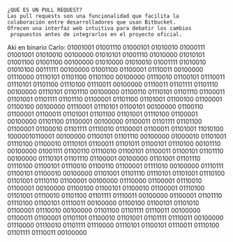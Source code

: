 ```console
¿QUÉ ES UN PULL REQUEST?
Las pull requests son una funcionalidad que facilita la 
colaboración entre desarrolladores que usan Bitbucket. 
Ofrecen una interfaz web intuitiva para debatir los cambios
 propuestos antes de integrarlos en el proyecto oficial.
```

Aki en binario Carlo:
01001001 01001110 01000101 01010010 01000111 01001001 01010010 
00100000 01010101 01001110 01010000 01010101 01001100 01001100 
00100000 01010000 01010010 01001111 01010010 01010100 00111111 
00100000 01001100 01100001 01110011 00100000 01110000 01110101 
01101100 01101100 00100000 01110010 01100101 01110011 01110101 
01101100 01110100 01110011 00100000 01110011 01101111 01101110 
00100000 01110101 01101110 00100000 01100110 01110101 01101110 
01100011 01101001 01101111 01101110 01100001 01101100 01101001 
01100100 01100001 01100100 00100000 01110001 01110101 01100101 
00100000 01100110 01100001 01100011 01101001 01101100 01101001 
01110100 01100001 00100000 01101100 01100001 00100000 01100011 
01101111 01101100 01100001 01100010 01101111 01110010 01100001 
01100011 01101001 11010100 10000010110001 00100000 01100101 
01101110 00100000 01000010 01101001 01110100 01100010 01110101 
01100011 01101011 01100101 01110100 00101110 00100000 01001111 
01100110 01110010 01100101 01100011 01100101 01101110 00100000 
01110101 01101110 01100001 00100000 01101001 01101110 01110100 
01100101 01110010 01100110 01100001 01111010 00100000 01110111 
01100101 01100010 00100000 01101001 01101110 01110101 01101001 
01110100 01101001 01110110 01100001 00100000 01110000 01100001 
01110010 01100001 00100000 01100100 01100101 01100010 01100001 
01110100 01101001 01110010 01101100 01101111 01110011 00100000 
01100001 01101110 01110100 01100101 01110011 00100000 01100100 
01100101 01101010 01100001 01110010 00100000 01101100 01101111 
01110011 00100000 01100011 01100001 01101101 01100010 01101001 
01101111 01110011 00100000 01110000 01110010 01101111 01110000 
01110101 01100101 01110011 01110100 01101111 01110011 00100000

